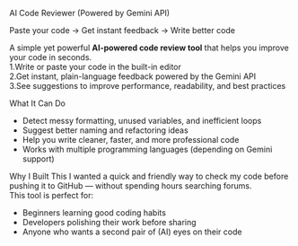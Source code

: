 AI Code Reviewer (Powered by Gemini API)

Paste your code → Get instant feedback → Write better code

A simple yet powerful **AI-powered code review tool** that helps you improve your code in seconds.  
1.Write or paste your code in the built-in editor  
2.Get instant, plain-language feedback powered by the Gemini API  
3.See suggestions to improve performance, readability, and best practices  

What It Can Do
- Detect messy formatting, unused variables, and inefficient loops  
- Suggest better naming and refactoring ideas  
- Help you write cleaner, faster, and more professional code  
- Works with multiple programming languages (depending on Gemini support)  

Why I Built This
I wanted a quick and friendly way to check my code before pushing it to GitHub — without spending hours searching forums.  
This tool is perfect for:
- Beginners learning good coding habits  
- Developers polishing their work before sharing  
- Anyone who wants a second pair of (AI) eyes on their code  
